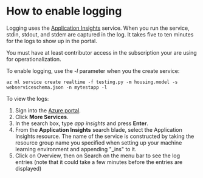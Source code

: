 
# How to enable logging

Logging uses the [Application Insights](https://docs.microsoft.com/en-us/azure/application-insights/) service. When you run the service, stdin, stdout, and stderr are captured in the log. It takes five to ten minutes for the logs to show up in the portal.

You must have at least contributor access in the subscription your are using for operationalization.

To enable logging, use the *-l* parameter when you the create service:

    az ml service create realtime -f testing.py -m housing.model -s webserviceschema.json -n mytestapp -l

To view the logs:

1. Sign into the [Azure portal](https://portal.azure.com).
2. Click **More Services**.  
3. In the search box, type *app insights* and press **Enter**.
4. From the **Application Insights** search blade, select the Application Insights resource. The name of the service is constructed by taking the resource group name you specified when setting up your machine learning environment and appending "_ins" to it.
5. Click on Overview, then on Search on the menu bar to see the log entries (note that it could take a few minutes before the entries are displayed)
